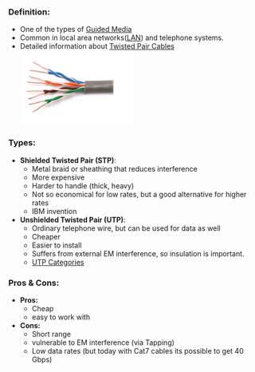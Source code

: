 ### Definition:
- One of the types of [Guided Media](Guided%20Media.md)
- Common in local area networks([LAN](LAN.md)) and telephone systems.
- Detailed information about [Twisted Pair Cables](https://www.geeksforgeeks.org/twisted-pair-cable/)
![TwistedPair](../../Attachments/TwistedPair.png)
### Types:
- **Shielded Twisted Pair (STP)**:
	- Metal braid or sheathing that reduces interference
	- More expensive
	- Harder to handle (thick, heavy)
	- Not so economical for low rates, but a good alternative for higher rates
	- IBM invention
- **Unshielded Twisted Pair (UTP)**:
	- Ordinary telephone wire, but can be used for data as well
	- Cheaper
	- Easier to install
	- Suffers from external EM interference, so insulation is important.
	- [UTP Categories](UTP%20Categories.md)
### Pros & Cons:
- **Pros:** 
	- Cheap
	- easy to work with
- **Cons:** 
	- Short range
	- vulnerable to EM interference (via Tapping)
	- Low data rates (but today with Cat7 cables its possible to get 40 Gbps)